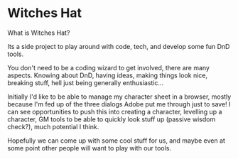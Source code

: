 # Witches Hat

What is Witches Hat?

Its a side project to play around with code, tech, and develop some fun DnD tools.

You don't need to be a coding wizard to get involved, there are many aspects. Knowing about DnD, having ideas, making things look nice, breaking stuff, hell just being generally enthusiastic...

Initially I'd like to be able to manage my character sheet in a browser, mostly because I'm fed up of the three dialogs Adobe put me through just to save! I can see opportunities to push this into creating a character, levelling up a character, GM tools to be able to quickly look stuff up (passive wisdom check?), much potential I think.

Hopefully we can come up with some cool stuff for us, and maybe even at some point other people will want to play with our tools.